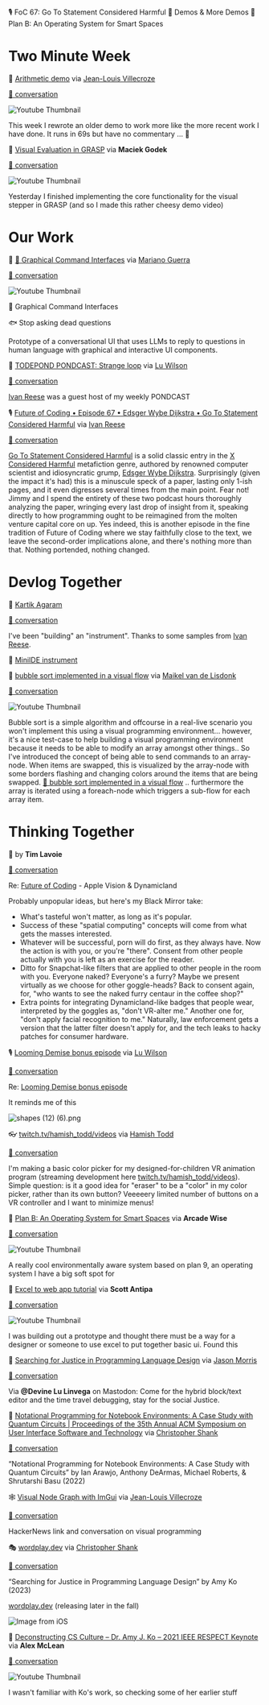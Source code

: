 <!--
.. title: Future of Coding Weekly 2023/10 Week 1
.. slug: future-of-coding-weekly-202310-week-1
.. date: 2023-10-03 20:39:35 UTC+02:00
.. tags: 
.. category: 
.. link: 
.. description: 
.. type: text
-->

🎙️ FoC 67: Go To Statement Considered Harmful 🎥 Demos & More Demos  🐇 Plan B: An Operating System for Smart Spaces

# Two Minute Week

🎥 [Arithmetic demo](https://youtu.be/Lj3Jbwql78E) via [Jean-Louis Villecroze](https://twitter.com/CocoaGeek)

[🧵 conversation](https://history.futureofcoding.org/history/weekly/2023/10/W1/two-minute-week.html#2023-09-30T21:07:21.518Z)

![Youtube Thumbnail](https://img.youtube.com/vi/Lj3Jbwql78E/hqdefault.jpg)

This week I rewrote an older demo to work more like the more recent work I have done. It runs in 69s but have no commentary … 🤔 


🎥 [Visual Evaluation in GRASP](https://www.youtube.com/watch?v=wN8Fy5xTXeQ) via **Maciek Godek**

[🧵 conversation](https://history.futureofcoding.org/history/weekly/2023/10/W1/share-your-work.html#2023-09-25T07:45:00.431Z)

![Youtube Thumbnail](https://img.youtube.com/vi/wN8Fy5xTXeQ/hqdefault.jpg)

Yesterday I finished implementing the core functionality for the visual stepper in GRASP (and so I made this rather cheesy demo video)

# Our Work

🎥 [💬 Graphical Command Interfaces](https://www.youtube.com/watch?v=cKWSLHPzgYU) via [Mariano Guerra](https://twitter.com/warianoguerra)

[🧵 conversation](https://history.futureofcoding.org/history/weekly/2023/10/W1/share-your-work.html#2023-09-26T15:29:13.330Z)

![Youtube Thumbnail](https://img.youtube.com/vi/cKWSLHPzgYU/hqdefault.jpg)

💬 Graphical Command Interfaces



🐟 Stop asking dead questions



Prototype of a conversational UI that uses LLMs to reply to questions in human language with graphical and interactive UI components.

🐸 [TODEPOND PONDCAST: Strange loop](https://todepond.substack.com/p/todepond-pondcast-strange-loop) via [Lu Wilson](https://twitter.com/TodePond)

[🧵 conversation](https://history.futureofcoding.org/history/weekly/2023/10/W1/share-your-work.html#2023-09-27T12:20:46.387Z)

[Ivan Reese](http://ivanish.ca/) was a guest host of my weekly PONDCAST

🎙️ [Future of Coding • Episode 67 • Edsger Wybe Dijkstra • Go To Statement Considered Harmful](https://futureofcoding.org/episodes/067) via [Ivan Reese](http://ivanish.ca/)

[🧵 conversation](https://history.futureofcoding.org/history/weekly/2023/10/W1/share-your-work.html#2023-09-29T23:28:17.010Z)

[Go To Statement Considered Harmful](https://dl.acm.org/doi/pdf/10.1145/362929.362947) is a solid classic entry in the [X Considered Harmful](https://en.wikipedia.org/wiki/Considered_harmful) metafiction genre, authored by renowned computer scientist and idiosyncratic grump, [Edsger Wybe Dijkstra](https://en.wikipedia.org/wiki/Edsger_W._Dijkstra). Surprisingly (given the impact it's had) this is a minuscule speck of a paper, lasting only 1-ish pages, and it even digresses several times from the main point. Fear not! Jimmy and I spend the entirety of these two podcast hours thoroughly analyzing the paper, wringing every last drop of insight from it, speaking directly to how programming ought to be reimagined from the molten venture capital core on up. Yes indeed, this is another episode in the fine tradition of Future of Coding where we stay faithfully close to the text, we leave the second-order implications alone, and there's nothing more than that. Nothing portended, nothing changed.

# Devlog Together

💬 [Kartik Agaram](http://akkartik.name/about)

[🧵 conversation](https://history.futureofcoding.org/history/weekly/2023/10/W1/devlog-together.html#2023-09-26T01:05:20.693Z)

I've been "building" an "instrument". Thanks to some samples from [Ivan Reese](http://ivanish.ca/).

🎥 [MiniIDE instrument](http://history.futureofcoding.org/history/msg_files/F05/F05TYENJ676.webm)

🎥 [bubble sort implemented in a visual flow](https://youtu.be/Xp235l_YjCY) via [Maikel van de Lisdonk](https://www.devhelpr.com/)

[🧵 conversation](https://history.futureofcoding.org/history/weekly/2023/10/W1/devlog-together.html#2023-10-01T11:52:23.823Z)

![Youtube Thumbnail](https://img.youtube.com/vi/Xp235l_YjCY/hqdefault.jpg)

Bubble sort is a simple algorithm and offcourse in a real-live scenario you won't implement this using a visual programming environment... however, it's a nice test-case to help building a visual programming environment because it needs to be able to modify an array amongst other things.. So I've introduced the concept of being able to send commands to an array-node. When items are swapped, this is visualized by the array-node with some borders flashing and changing colors around the items that are being swapped. [🎥 bubble sort implemented in a visual flow](https://youtu.be/Xp235l_YjCY) .. furthermore the array is iterated using a foreach-node which triggers a sub-flow for each array item.

# Thinking Together

💭 by **Tim Lavoie**

[🧵 conversation](https://history.futureofcoding.org/history/weekly/2023/10/W1/thinking-together.html#2023-09-26T05:36:49.074Z)

Re: [Future of Coding](https://overcast.fm/p4449364-F69ROU) - Apple Vision & Dynamicland

Probably unpopular ideas, but here's my Black Mirror take:




* What's tasteful won't matter, as long as it's popular.
* Success of these "spatial computing" concepts will come from what gets the masses interested.
* Whatever will be successful, porn will do first, as they always have. Now the action is with you, or you're "there". Consent from other people actually with you is left as an exercise for the reader.
* Ditto for Snapchat-like filters that are applied to other people in the room with you. Everyone naked? Everyone's a furry? Maybe we present virtually as we choose for other goggle-heads? Back to consent again, for, "who wants to see the naked furry centaur in the coffee shop?"
* Extra points for integrating Dynamicland-like badges that people wear, interpreted by the goggles as, "don't VR-alter me." Another one for, "don't apply facial recognition to me." Naturally, law enforcement gets a version that the latter filter doesn't apply for, and the tech leaks to hacky patches for consumer hardware.

🎙️ [Looming Demise bonus episode](https://www.patreon.com/posts/looming-demise-89846369) via [Lu Wilson](https://twitter.com/TodePond)

[🧵 conversation](https://history.futureofcoding.org/history/weekly/2023/10/W1/thinking-together.html#2023-09-29T07:38:06.422Z)

Re: [Looming Demise bonus episode](https://www.patreon.com/posts/looming-demise-89846369) 

It reminds me of this

![shapes (12) (6).png](http://history.futureofcoding.org/history/msg_files/F05/F05UFR9U42E.png)


👓 [twitch.tv/hamish_todd/videos](https://www.twitch.tv/hamish_todd/videos) via [Hamish Todd](https://twitter.com/hamish_todd)

[🧵 conversation](https://history.futureofcoding.org/history/weekly/2023/10/W1/thinking-together.html#2023-09-29T11:07:32.960Z)

I'm making a basic color picker for my designed-for-children VR animation program (streaming development here [twitch.tv/hamish_todd/videos](https://www.twitch.tv/hamish_todd/videos)). Simple question: is it a good idea for "eraser" to be a "color" in my color picker, rather than its own button? Veeeeery limited number of buttons on a VR controller and I want to minimize menus!

🎥 [Plan B: An Operating System for Smart Spaces](https://www.youtube.com/watch?v=aOdaERBkBXw) via **Arcade Wise**

[🧵 conversation](https://history.futureofcoding.org/history/weekly/2023/10/W1/linking-together.html#2023-09-25T17:21:30.627Z)

![Youtube Thumbnail](https://img.youtube.com/vi/aOdaERBkBXw/hqdefault.jpg)

A really cool environmentally aware system based on plan 9, an operating system I have a big soft spot for




🎥 [Excel to web app tutorial](https://m.youtube.com/watch?v=eT-ZCIb2wqE) via **Scott Antipa**

[🧵 conversation](https://history.futureofcoding.org/history/weekly/2023/10/W1/linking-together.html#2023-09-26T17:28:39.052Z)

![Youtube Thumbnail](https://img.youtube.com/vi/eT-ZCIb2wqE/hqdefault.jpg)

I was building out a prototype and thought there must be a way for a designer or someone to use excel to put together basic ui. Found this

🎥 [Searching for Justice in Programming Language Design](https://www.washington.edu/doit/webinars/?webinar=wordplay) via [Jason Morris](https://twitter.com/RoundTableLaw)

[🧵 conversation](https://history.futureofcoding.org/history/weekly/2023/10/W1/linking-together.html#2023-09-28T00:25:49.288Z)

Via **@Devine Lu Linvega** on Mastodon: Come for the hybrid block/text editor and the time travel debugging, stay for the social Justice.

📝 [Notational Programming for Notebook Environments: A Case Study with Quantum Circuits | Proceedings of the 35th Annual ACM Symposium on User Interface Software and Technology](https://dl.acm.org/doi/abs/10.1145/3526113.3545619) via [Christopher Shank](https://mobile.twitter.com/chrisshank23)

[🧵 conversation](https://history.futureofcoding.org/history/weekly/2023/10/W1/linking-together.html#2023-09-28T05:48:05.305Z)

“Notational Programming for Notebook Environments: A Case Study with Quantum Circuits” by Ian Arawjo, Anthony DeArmas, Michael Roberts, & Shrutarshi Basu (2022)

🕸️ [Visual Node Graph with ImGui](https://news.ycombinator.com/item?id=37702059) via [Jean-Louis Villecroze](https://twitter.com/CocoaGeek)

[🧵 conversation](https://history.futureofcoding.org/history/weekly/2023/10/W1/linking-together.html#2023-09-29T14:36:01.092Z)

HackerNews link and conversation on visual programming

🎭 [wordplay.dev](https://wordplay.dev/) via [Christopher Shank](https://mobile.twitter.com/chrisshank23)

[🧵 conversation](https://history.futureofcoding.org/history/weekly/2023/10/W1/linking-together.html#2023-10-01T05:10:50.571Z)

“Searching for Justice in Programming Language Design” by Amy Ko (2023)



[wordplay.dev](https://wordplay.dev/) (releasing later in the fall)


![Image from iOS](http://history.futureofcoding.org/history/msg_files/F05/F05UQHKAPEY.jpg)


🎥 [Deconstructing CS Culture – Dr. Amy J. Ko – 2021 IEEE RESPECT Keynote](https://www.youtube.com/watch?v=c8TQ29I8lK4) via **Alex McLean**

[🧵 conversation](https://history.futureofcoding.org/history/weekly/2023/10/W1/linking-together.html#2023-10-01T21:29:10.792Z)

![Youtube Thumbnail](https://img.youtube.com/vi/c8TQ29I8lK4/hqdefault.jpg)

I wasn't familiar with Ko's work, so checking some of her earlier stuff

